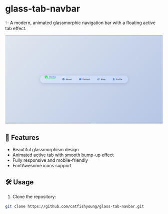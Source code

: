 # glass-tab-navbar

✨ A modern, animated glassmorphic navigation bar with a floating active tab effect.

![screenshot](preview.png)

## 🌟 Features

- Beautiful glassmorphism design
- Animated active tab with smooth bump-up effect
- Fully responsive and mobile-friendly
- FontAwesome icons support

## 🛠️ Usage

1. Clone the repository:

```bash
git clone https://github.com/catfishyoung/glass-tab-navbar.git
